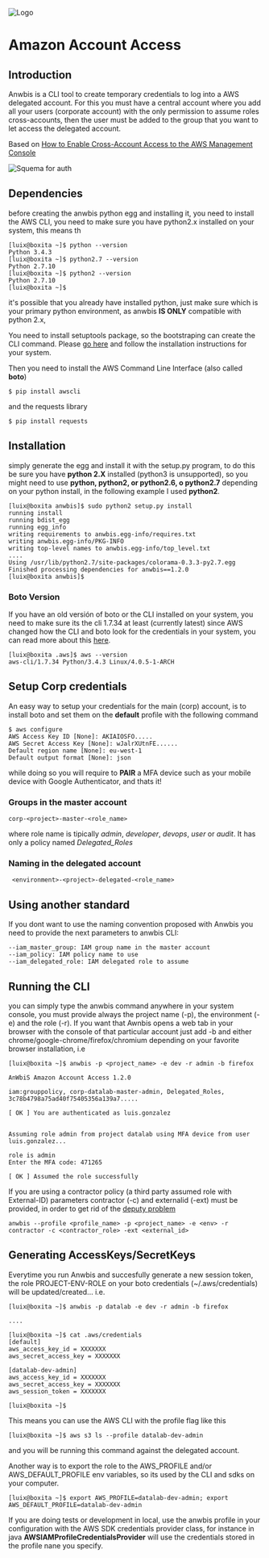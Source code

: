 ![Logo](static/logo.png "Logo")
# Amazon Account Access

## Introduction

Anwbis is a CLI tool to create temporary credentials to log into a AWS delegated account. For this you must have a central account where you add all your users (corporate account) with the only permission to assume roles cross-accounts, then the user must be added to the group that you want to let access the delegated account. 

Based on [How to Enable Cross-Account Access to the AWS Management Console](https://blogs.aws.amazon.com/security/post/Tx70F69I9G8TYG/How-to-enable-cross-account-access-to-the-AWS-Management-Console)

![Squema for auth](static/esquema.png "squema for auth")

## Dependencies

before creating the anwbis python egg and installing it, you need to install the AWS CLI, you need to make sure you have python2.x installed on your system, this means th

```
[luix@boxita ~]$ python --version
Python 3.4.3
[luix@boxita ~]$ python2.7 --version
Python 2.7.10
[luix@boxita ~]$ python2 --version
Python 2.7.10
[luix@boxita ~]$
```

it's possible that you already have installed python, just make sure which is your primary python environment, as anwbis **IS ONLY** compatible with python 2.x, 

You need to install setuptools package, so the bootstraping can create the CLI command. Please [go here](https://pypi.python.org/pypi/setuptools) and follow the installation instructions for your system.


Then you need to install the AWS Command Line Interface (also called **boto**)

```
$ pip install awscli
```

and the requests library

```
$ pip install requests
```

## Installation

simply generate the egg and install it with the setup.py program, to do this be sure you have **python 2.X** installed (python3 is unsupported), so you might need to use **python, python2, or python2.6, o python2.7** depending on your python install, in the following example I used **python2**.

```
[luix@boxita anwbis]$ sudo python2 setup.py install
running install
running bdist_egg
running egg_info
writing requirements to anwbis.egg-info/requires.txt
writing anwbis.egg-info/PKG-INFO
writing top-level names to anwbis.egg-info/top_level.txt
....
Using /usr/lib/python2.7/site-packages/colorama-0.3.3-py2.7.egg
Finished processing dependencies for anwbis==1.2.0
[luix@boxita anwbis]$
```

### Boto Version

If you have an old versión of boto or the CLI installed on your system, you need to make sure its the cli 1.7.34 at least (currently latest) since AWS changed how the CLI and boto look for the credentials in your system, you can read more about this [here](http://blogs.aws.amazon.com/security/post/Tx3D6U6WSFGOK2H/A-New-and-Standardized-Way-to-Manage-Credentials-in-the-AWS-SDKs).

```
[luix@boxita .aws]$ aws --version
aws-cli/1.7.34 Python/3.4.3 Linux/4.0.5-1-ARCH
```

## Setup Corp credentials

An easy way to setup your credentials for the main (corp) account, is to install boto and set them on the **default** profile with the following command

```
$ aws configure
AWS Access Key ID [None]: AKIAIOSFO.....
AWS Secret Access Key [None]: wJalrXUtnFE......
Default region name [None]: eu-west-1
Default output format [None]: json
```

while doing so you will require to **PAIR** a MFA device such as your mobile device with Google Authenticator, and thats it!

### Groups in the master account

```
corp-<project>-master-<role_name>
```

where role name is tipically *admin*, *developer*, *devops*, *user* or *audit*. It has only a policy named *Delegated_Roles*

### Naming in the delegated account

```
 <environment>-<project>-delegated-<role_name>
```

## Using another standard 

If you dont want to use the naming convention proposed with Anwbis you need to provide the next parameters to anwbis CLI:

```
--iam_master_group: IAM group name in the master account
--iam_policy: IAM policy name to use
--iam_delegated_role: IAM delegated role to assume
```

## Running the CLI

you can simply type the anwbis command anywhere in your system console, you must provide always the project name (-p), the environment (-e) and the role (-r). If you want that Awnbis opens a web tab in your browser with the console of that particular account just add -b and either chrome/google-chrome/firefox/chromium depending on your favorite browser installation, i.e

```
[luix@boxita ~]$ anwbis -p <project_name> -e dev -r admin -b firefox

AnWbiS Amazon Account Access 1.2.0

iam:grouppolicy, corp-datalab-master-admin, Delegated_Roles, 3c78b4798a75ad40f75405356a139a7.....

[ OK ] You are authenticated as luis.gonzalez


Assuming role admin from project datalab using MFA device from user luis.gonzalez...

role is admin
Enter the MFA code: 471265

[ OK ] Assumed the role successfully

```

If you are using a contractor policy (a third party assumed role with External-ID) parameters contractor (-c) and externalid (-ext) must be provided, in order to get rid of the [deputy problem](http://docs.aws.amazon.com/IAM/latest/UserGuide/id_roles_create_for-user_externalid.html)

```
anwbis --profile <profile_name> -p <project_name> -e <env> -r contractor -c <contractor_role> -ext <external_id>
```

## Generating AccessKeys/SecretKeys

Everytime you run Anwbis and succesfully generate a new session token, the role PROJECT-ENV-ROLE on your boto credentials (~/.aws/credentials) will be updated/created... i.e.

```
[luix@boxita ~]$ anwbis -p datalab -e dev -r admin -b firefox

....

[luix@boxita ~]$ cat .aws/credentials
[default]
aws_access_key_id = XXXXXXX
aws_secret_access_key = XXXXXXX

[datalab-dev-admin]
aws_access_key_id = XXXXXXX
aws_secret_access_key = XXXXXXX
aws_session_token = XXXXXXX

[luix@boxita ~]$
```

This means you can use the AWS CLI with the profile flag like this

```
[luix@boxita ~]$ aws s3 ls --profile datalab-dev-admin
```
and you will be running this command against the delegated account.

Another way is to export the role to the AWS_PROFILE and/or AWS_DEFAULT_PROFILE env variables, so its used by the CLI and sdks on your computer.

```
[luix@boxita ~]$ export AWS_PROFILE=datalab-dev-admin; export AWS_DEFAULT_PROFILE=datalab-dev-admin
```

If you are doing tests or development in local, use the anwbis profile in your configuration with the AWS SDK credentials provider class, for instance in java __AWSIAMProfileCredentialsProvider__ will use the credentials stored in the profile nane you specify.
